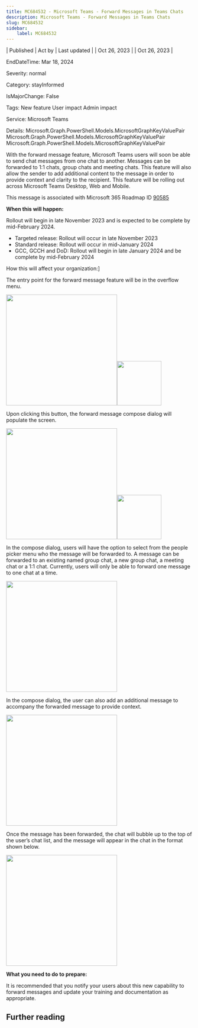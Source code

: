 ```yaml
---
title: MC684532 - Microsoft Teams - Forward Messages in Teams Chats
description: Microsoft Teams - Forward Messages in Teams Chats
slug: MC684532
sidebar:
    label: MC684532
---
```


| Published | Act by | Last updated |
| Oct 26, 2023 |  | Oct 26, 2023 |

EndDateTime: Mar 18, 2024

Severity: normal

Category: stayInformed

IsMajorChange: False

Tags: New feature User impact Admin impact

Service: Microsoft Teams

Details: Microsoft.Graph.PowerShell.Models.MicrosoftGraphKeyValuePair Microsoft.Graph.PowerShell.Models.MicrosoftGraphKeyValuePair Microsoft.Graph.PowerShell.Models.MicrosoftGraphKeyValuePair

<p>With the forward message feature, Microsoft Teams users will soon be able to send chat messages from one chat to another. Messages can be forwarded to 1:1 chats, group chats and meeting chats. This feature will also allow the sender to add additional content to the message in order to provide context and clarity to the recipient.  This feature will be rolling out across Microsoft Teams Desktop, Web and Mobile.</p><p>This message is associated with Microsoft 365 Roadmap ID <a href="https://www.microsoft.com/microsoft-365/roadmap?filters=&amp;searchterms=90585" target="_blank">90585</a></p><p><b>When this will happen:</b></p><p>Rollout will begin in late November 2023 and is expected to be complete by mid-February 2024.</p><ul><li>Targeted release: Rollout will occur in late November 2023</li><li>Standard release: Rollout will occur in mid-January 2024</li><li>GCC, GCCH and DoD: Rollout will begin in late January 2024 and be complete by mid-February 2024</li></ul><p>How this will affect your organization:]</p><p>The entry point for the forward message feature will be in the overflow menu.&nbsp;<br></p><p><img src="https://img-prod-cms-rt-microsoft-com.akamaized.net/cms/api/am/imageFileData/RW1dchm?ver=4fb5" style="width: 300px;"><img src="https://img-prod-cms-rt-microsoft-com.akamaized.net/cms/api/am/imageFileData/RW1d4AY?ver=0d67" style="width: 120px;"><br></p><p>Upon clicking this button, the forward message compose dialog will populate the screen.&nbsp;<br></p><p><img src="https://img-prod-cms-rt-microsoft-com.akamaized.net/cms/api/am/imageFileData/RW1dchn?ver=dbea" style="width: 300px;"><img src="https://img-prod-cms-rt-microsoft-com.akamaized.net/cms/api/am/imageFileData/RW1d73V?ver=854c" style="width: 120px;"><br></p><p>In the compose dialog, users will have the option to select from the people picker menu who the message will be forwarded to. A message can be forwarded to an existing named group chat, a new group chat, a meeting chat or a 1:1 chat. Currently, users will only be able to forward one message to one chat at a time.&nbsp;<br></p><p><img src="https://img-prod-cms-rt-microsoft-com.akamaized.net/cms/api/am/imageFileData/RW1d9LK?ver=8bdb" style="width: 300px;"><br></p><p>In the compose dialog, the user can also add an additional message to accompany the forwarded message to provide context.&nbsp;<br></p><p><img src="https://img-prod-cms-rt-microsoft-com.akamaized.net/cms/api/am/imageFileData/RW1deUv?ver=345a" style="width: 300px;"><br></p><p>Once the message has been forwarded, the chat will bubble up to the top of the user’s chat list, and the message will appear in the chat in the format shown below.&nbsp;<br></p><p><img src="https://img-prod-cms-rt-microsoft-com.akamaized.net/cms/api/am/imageFileData/RW1dchr?ver=970a" style="width: 300px;"><br></p><p><b>What you need to do to prepare:</b><br></p><p>It is recommended that you notify your users about this new capability to forward messages and update your training and documentation as appropriate.&nbsp;</p>

## Further reading
